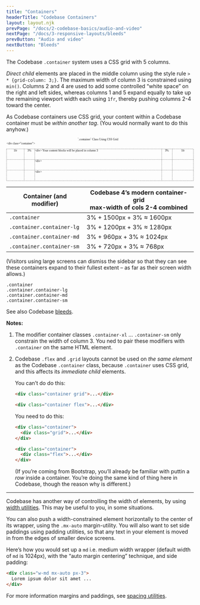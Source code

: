 ```yaml
---
title: "Containers"
headerTitle: "Codebase Containers"
layout: layout.njk
prevPage: "/docs/2-codebase-basics/audio-and-video"
nextPage: "/docs/3-responsive-layouts/bleeds"
prevButton: "Audio and video"
nextButton: "Bleeds"
---
```


<p class="t-lg t-thin">The Codebase <code>.container</code> system uses a CSS grid with 5 columns.</p>

_Direct child_ elements are placed in the middle column using the style rule `> * {grid-column: 3;}`. The maximum width of column 3 is constrained using `min()`. Columns 2 and 4 are used to add some controlled “white space” on the right and left sides, whereas columns 1 and 5 expand equally to take up the remaining viewport width each using `1fr`, thereby pushing columns 2-4 toward the center.

<p class="bl-heavy b-color-primary bg-color-primary-alt p-2">As Codebase containers use CSS grid, your content within a Codebase container must be <em>within another tag</em>. (You would normally want to do this anyhow.)</p>

<div class="full-bleed my-6">
<div class="container container-md">
<svg xmlns="http://www.w3.org/2000/svg" viewBox="0 0 638 147.173"><path d="M1 38.173h636v108H1z" stroke="currentColor" stroke-width=".781" stroke-dasharray="2.342,2.342" stroke-miterlimit="1.5" fill="none"/><path d="M61 38.173v108M97 38.173v108M565 38.173v108M529 38.173v108" stroke="currentColor" stroke-width=".781" stroke-dasharray="2.342,2.342" fill="none"/><path d="M637 74.173H1M637 110.173H1" stroke="currentColor" stroke-width=".751" stroke-dasharray="2.254,2.254" fill="none"/><text transform="translate(264.208 45.26) scale(2.835)"><tspan x="-58.987" y=".5" font-family="ArialMT" font-size="3.528" fill="currentColor">&lt;div&gt; Your content blocks will be placed in column 3</tspan></text><text transform="translate(116.545 81.26) scale(2.835)"><tspan x="-6.895" y=".5" font-family="ArialMT" font-size="3.528" fill="currentColor">&lt;div&gt;</tspan></text><text transform="translate(116.545 117.26) scale(2.835)"><tspan x="-6.895" y=".5" font-family="ArialMT" font-size="3.528" fill="currentColor">&lt;div&gt;</tspan></text><text transform="translate(55 20.173) scale(2.835)"><tspan x="-19.05" y=".883" font-family="ArialMT" font-size="3.528" fill="currentColor">&lt;div class=&quot;container&quot;&gt;</tspan></text><text transform="translate(79 45.26) scale(2.835)"><tspan x="-2.549" y=".5" font-family="ArialMT" font-size="3.528" fill="currentColor">3%</tspan></text><text transform="translate(31 45.26) scale(2.835)"><tspan x="-2.058" y=".5" font-family="ArialMT" font-size="3.528" fill="currentColor">1fr</tspan></text><text transform="translate(547 45.26) scale(2.835)"><tspan x="-2.549" y=".5" font-family="ArialMT" font-size="3.528" fill="currentColor">3%</tspan></text><text transform="translate(601 45.26) scale(2.835)"><tspan x="-2.058" y=".5" font-family="ArialMT" font-size="3.528" fill="currentColor">1fr</tspan></text><text transform="translate(319 7.086) scale(2.835)"><tspan x="-26.761" y=".5" font-family="ArialMT" font-size="3.528" fill="currentColor">`.container` Class Using CSS Grid</tspan></text></svg>
</div>
</div>

<table class="table">
<thead>
<tr>
<th>Container (and modifier)</th>
<th>Codebase 4’s modern container-grid<br>max-width of cols 2-4 combined</th>
</tr>
</thead>
<tbody>
<tr>
<td><code>.container</code></td>
<td>3% + 1500px + 3% ≈ 1600px</td>
</tr>
<tr>
<td><code>.container.container-lg</code></td>
<td>3% + 1200px + 3% ≈ 1280px</td>
</tr>
<tr>
<td><code>.container.container-md</code></td>
<td>3% + 960px + 3% ≈ 1024px</td>
</tr>
<tr>
<td><code>.container.container-sm</code></td>
<td>3% + 720px + 3% ≈ 768px</td>
</tr>
</tbody>
</table>


(Visitors using large screens can dismiss the sidebar so that they can see these containers expand to their fullest extent – as far as their screen width allows.)

<div class="full-bleed bg-color-background-alt mt-3 mb-6 py-6">
  <div class="container">
    <div class="mb-1 b-thin bg-color-background py-1"><code>.container</code></div>
  </div>
  <div class="container container-lg">
    <div class="mb-1 b-thin bg-color-background py-1"><code>.container.container-lg</code></div>
  </div>
  <div class="container container-md">
    <div class="mb-1 b-thin bg-color-background py-1"><code>.container.container-md</code></div>
  </div>
  <div class="container container-sm">
    <div class="mb-1 b-thin bg-color-background py-1"><code>.container.container-sm</code></div>
  </div>
</div>

See also Codebase [bleeds](/docs/3-responsive-layouts/bleeds).

**Notes:**

1. The modifier container classes `.container-xl` ... `.container-sm` only constrain the width of column 3. You ned to pair these modifiers with `.container` on the same HTML element.

2. Codebase `.flex` and `.grid` layouts cannot be used on _the same element_ as the Codebase `.container` class, because `.container` uses CSS grid, and this affects its _immediate child_ elements.

    You can’t do do this:

    ```html
    <div class="container grid">...</div>

    <div class="container flex">...</div>
    ```

    You need to do this:

    ```html
    <div class="container">
      <div class="grid">...</div>
    </div>

    <div class="container">
      <div class="flex">...</div>
    </div>
    ```

    (If you’re coming from Bootstrap, you’ll already be familiar with puttin a _row_ inside a container. You’re doing the same kind of thing here in Codebase, though the reason why is different.)

***

Codebase has another way of controlling the width of elements, by using [width utilities](/docs/4-layout-utilities/dimensions#widths). This may be useful to you, in some situations.

You can also push a width-constrained element horizontally to the center of its wrapper, using the `.mx-auto` margin-utility. You will also want to set side paddings using padding utilities, so that any text in your element is moved in from the edges of smaller device screens.

Here’s how you would set up a `md` i.e. medium width wrapper (default width of `md` is 1024px), with the “auto margin centering” technique, and side padding:

```html
<div class="w-md mx-auto px-3">
  Lorem ipsum dolor sit amet ...
</div>
```
For more information margins and paddings, see [spacing utilities](/docs/6-decoration-utilities/spacing).